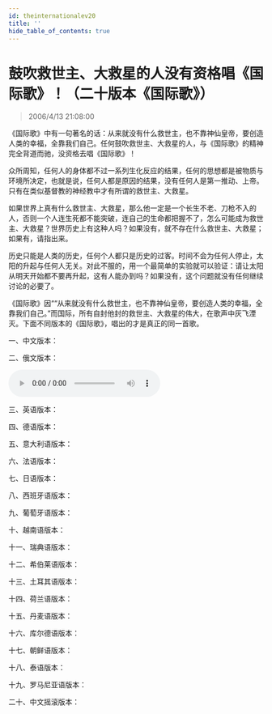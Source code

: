 ```yaml
---
id: theinternationalev20
title: ''
hide_table_of_contents: true
---
```


# 鼓吹救世主、大救星的人没有资格唱《国际歌》！（二十版本《国际歌》）

> 2006/4/13 21:08:00

《国际歌》中有一句著名的话：从来就没有什么救世主，也不靠神仙皇帝，要创造人类的幸福，全靠我们自己。任何鼓吹救世主、大救星的人，与《国际歌》的精神完全背道而驰，没资格去唱《国际歌》！

众所周知，任何人的身体都不过一系列生化反应的结果，任何的思想都是被物质与环境所决定，也就是说，任何人都是原因的结果，没有任何人是第一推动、上帝。只有在类似基督教的神经教中才有所谓的救世主、大救星。

如果世界上真有什么救世主、大救星，那么他一定是一个长生不老、刀枪不入的人，否则一个人连生死都不能突破，连自己的生命都把握不了，怎么可能成为救世主、大救星？世界历史上有这种人吗？如果没有，就不存在什么救世主、大救星；如果有，请指出来。

历史只能是人类的历史，任何个人都只是历史的过客。时间不会为任何人停止，太阳的升起与任何人无关。对此不服的，用一个最简单的实验就可以验证：请让太阳从明天开始都不要再升起，这有人能办到吗？如果没有，这个问题就没有任何继续讨论的必要了。

《国际歌》因““从来就没有什么救世主，也不靠神仙皇帝，要创造人类的幸福，全靠我们自己。”而国际，所有自封他封的救世主、大救星的伟大，在歌声中灰飞湮灭。下面不同版本的《国际歌》，唱出的才是真正的同一首歌。

一、中文版本：


二、俄文版本：

<audio controls>
  <source src="https://ipfsgw.live/ipfs/QmYDtBiKBCovgVrEfgfayqHpY1LSXqBeQk6HujV4HPDQrJ?filename=%E5%9B%BD%E9%99%85%E6%AD%8C%20%E4%BF%84%E6%96%87%E7%89%88.mp3"/>
</audio>

三、英语版本：


四、德语版本：


五、意大利语版本：


六、法语版本：


七、日语版本：


八、西班牙语版本：


九、葡萄牙语版本：


十、越南语版本：


十一、瑞典语版本：


十二、希伯莱语版本：


十三、土耳其语版本：


十四、荷兰语版本：


十五、丹麦语版本：


十六、库尔德语版本：


十七、朝鲜语版本：


十八、泰语版本：


十九、罗马尼亚语版本：


二十、中文摇滚版本：